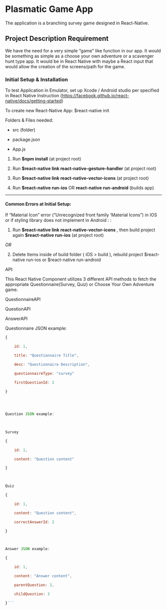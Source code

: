 
# Plasmatic Game App

The application is a branching survey game designed in React-Native.

  

## Project Description Requirement

  

We have the need for a very simple “game” like function in our app. It would be something as simple as a choose your own adventure or a scavenger hunt type app. It would be in React Native with maybe a React input that would allow the creation of the screens/path for the game.

  

  

### Initial Setup & Installation

  

To test Application in Emulator, set up Xcode / Android studio per specified in React Native Instruction (https://facebook.github.io/react-native/docs/getting-started)

  

  

To create new React-Native App: $react-native init <projectName>

  

  

Folders & Files needed:

  

  

- src (folder)

  

- package.json

  

- App.js

  

  

1. Run **$npm install** (at project root)

  

  

2. Run **$react-native link react-native-gesture-handler** (at project root)

  

  

3. Run **$react-native link react-native-vector-icons** (at project root)

  

  

4. Run **$react-native run-ios** OR **react-native run-android** (builds app)

  

  

******

  

#### Common Errors at Initial Setup:

  

If “Material Icon” error (“Unrecognized front family ‘Material Icons”) in IOS or if styling library does not implement in Android : :

  

1. Run **\$react-native link react-native-vector-icons** , then build project again **$react-native run-ios** (at project root)

  

*OR*

  

2. Delete Items inside of build folder ( iOS > build ), rebuild project $react-native run-ios or $react-native run-android

  
  
  

API:

  

This React Native Component utilizes 3 different API methods to fetch the appropriate Questionnaire(Survey, Quiz) or Choose Your Own Adventure game.

  

QuestionnaireAPI

  

QuestionAPI

  

AnswerAPI

  
  

Questionnaire JSON example:

  

```javascript
{

    id: 1,

    title: "Questionnaire Title",

    desc: "Questionnaire Description",

    questionnaireType: "survey"

    firstQuestionId: 2

}

  
  

Question JSON example:

  

Survey

{

    id: 1,

    content: "Question content"

}

  

Quiz

{

    id: 1,

    content: "Question content",

    correctAnswerId: 2

}

  

Answer JSON example:

{

    id: 1,

    content: "Answer content",

    parentQuestion: 2,

    childQuestion: 3

}```